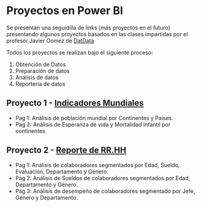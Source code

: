 # Proyectos en Power BI 
Se presentan una seguidilla de links (más proyectos en el futuro) presentando algunos proyectos basados en
las clases impartidas por el profesor Javier Gomez de [DatData](https://datdata.io/)

Todos los proyectos se realizan bajo el siguiente proceso:
1. Obtención de Datos
2. Preparación de datos
3. Análisis de datos
4. Reportería de datos

## Proyecto 1 - [Indicadores Mundiales](https://app.powerbi.com/view?r=eyJrIjoiMWJiNGQ3ODItNDZlMi00YWJkLWI4ODQtYWQ1ZmU3NDFkNGIwIiwidCI6Ijk5ZDI0MWM3LTMxZDYtNDA2ZS05MTRhLTdlYjMxOWZiZGNjMSJ9)
- Pag 1: Análisis de población mundial por Continentes y Países.
- Pag 2: Análisis de Esperanza de vida y Mortalidad Infantil por continentes


## Proyecto 2 - [Reporte de RR.HH](https://app.powerbi.com/view?r=eyJrIjoiYzU5NzNlNDQtNjM4OC00NjczLThlMWEtMjlhNDI5ZjkzYjZkIiwidCI6Ijk5ZDI0MWM3LTMxZDYtNDA2ZS05MTRhLTdlYjMxOWZiZGNjMSJ9)
- Pag 1: Análisis de colaboradores segmentados por Edad, Sueldo, Evaluación, Departamento y Género.
- Pag 2: Análisis de Sueldos de colaboradores segmentados por Edad, Departamento y Género.
- Pag 3: Análisis de desempeño de colaboradores segmentado por Jefe, Género y Departamento.

